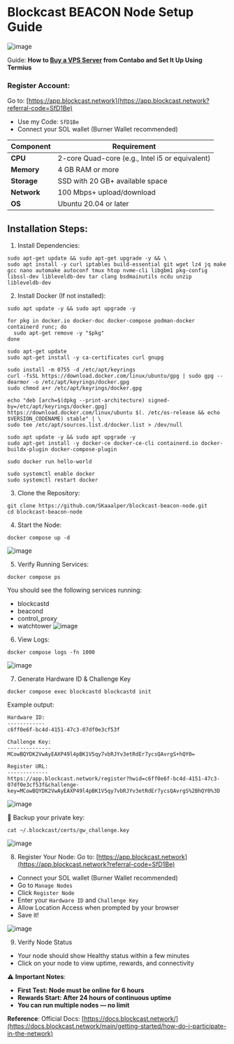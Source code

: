 # Blockcast BEACON Node Setup Guide

![image](https://github.com/user-attachments/assets/94e9bef9-8fe4-436a-a129-05f541ff5682)

Guide: **How to [Buy a VPS Server](https://medium.com/@Airdrop_Jheff/guide-on-how-to-buy-a-vps-server-from-contabo-and-set-it-up-on-termius-0928e0e5cb5d) from Contabo and Set It Up Using Termius**

### Register Account:
Go to: [https://app.blockcast.network](https://app.blockcast.network?referral-code=SfD1Be)
- Use my Code: `SfD1Be`
- Connect your SOL wallet (Burner Wallet recommended)


| Component   | Requirement                                     |
| ----------- | ----------------------------------------------- |
| **CPU**     | 2-core Quad-core (e.g., Intel i5 or equivalent) |
| **Memory**  | 4 GB RAM or more                                |
| **Storage** | SSD with 20 GB+ available space                 |
| **Network** | 100 Mbps+ upload/download                       |
| **OS**      | Ubuntu 20.04 or later                           |

## Installation Steps:

1. Install Dependencies:
```
sudo apt-get update && sudo apt-get upgrade -y && \
sudo apt install -y curl iptables build-essential git wget lz4 jq make gcc nano automake autoconf tmux htop nvme-cli libgbm1 pkg-config libssl-dev libleveldb-dev tar clang bsdmainutils ncdu unzip libleveldb-dev
```

2. Install Docker (If not installed):
```
sudo apt update -y && sudo apt upgrade -y

for pkg in docker.io docker-doc docker-compose podman-docker containerd runc; do
  sudo apt-get remove -y "$pkg"
done

sudo apt-get update
sudo apt-get install -y ca-certificates curl gnupg

sudo install -m 0755 -d /etc/apt/keyrings
curl -fsSL https://download.docker.com/linux/ubuntu/gpg | sudo gpg --dearmor -o /etc/apt/keyrings/docker.gpg
sudo chmod a+r /etc/apt/keyrings/docker.gpg

echo "deb [arch=$(dpkg --print-architecture) signed-by=/etc/apt/keyrings/docker.gpg] https://download.docker.com/linux/ubuntu $(. /etc/os-release && echo $VERSION_CODENAME) stable" | \
sudo tee /etc/apt/sources.list.d/docker.list > /dev/null

sudo apt update -y && sudo apt upgrade -y
sudo apt-get install -y docker-ce docker-ce-cli containerd.io docker-buildx-plugin docker-compose-plugin

sudo docker run hello-world

sudo systemctl enable docker
sudo systemctl restart docker
```

3. Clone the Repository:
```
git clone https://github.com/SKaaalper/blockcast-beacon-node.git
cd blockcast-beacon-node
```

4. Start the Node:
```
docker compose up -d
```
![image](https://github.com/user-attachments/assets/7f5797d3-9b58-403d-9553-468e2fb570a2)

5. Verify Running Services:
```
docker compose ps
```
You should see the following services running:
- blockcastd
- beacond
- control_proxy
- watchtower
![image](https://github.com/user-attachments/assets/60146836-808c-448d-8fc4-d2b14a2d6c92)

6. View Logs:
```
docker compose logs -fn 1000
```
![image](https://github.com/user-attachments/assets/3d7a6624-29c6-4ee2-ba4d-06bd0ffff4c2)

7. Generate Hardware ID & Challenge Key
```
docker compose exec blockcastd blockcastd init
```
Example output:
```
Hardware ID:
------------
c6ff0e6f-bc4d-4151-47c3-07df0e3cf53f

Challenge Key:
--------------
MCowBQYDK2VwAyEAXP49l4pBK1V5qy7vbRJYv3etRdEr7ycsQAvrgS+hQY0=

Register URL:
-------------
https://app.blockcast.network/register?hwid=c6ff0e6f-bc4d-4151-47c3-07df0e3cf53f&challenge-key=MCowBQYDK2VwAyEAXP49l4pBK1V5qy7vbRJYv3etRdEr7ycsQAvrgS%2BhQY0%3D
```
![image](https://github.com/user-attachments/assets/f26c9fe5-5fe3-4ba7-a4ab-875b58f97548)


📌 Backup your private key:
```
cat ~/.blockcast/certs/gw_challenge.key
```
![image](https://github.com/user-attachments/assets/608fba6f-f147-46d3-9dc4-7b682db23048)

8. Register Your Node:
Go to: [https://app.blockcast.network](https://app.blockcast.network?referral-code=SfD1Be)
- Connect your SOL wallet (Burner Wallet recommended)
- Go to `Manage Nodes`
- Click `Register Node`
- Enter your `Hardware ID` and `Challenge Key`
- Allow Location Access when prompted by your browser
- Save it!

![image](https://github.com/user-attachments/assets/a2201cb0-c604-40b3-8d42-9e7359e60404)

9. Verify Node Status
- Your node should show Healthy status within a few minutes
- Click on your node to view uptime, rewards, and connectivity

⚠️ **Important Notes**:
- **First Test: Node must be online for 6 hours**
- **Rewards Start: After 24 hours of continuous uptime**
- **You can run multiple nodes — no limit**

**Reference**:
Official Docs: [https://docs.blockcast.network/](https://docs.blockcast.network/main/getting-started/how-do-i-participate-in-the-network)



